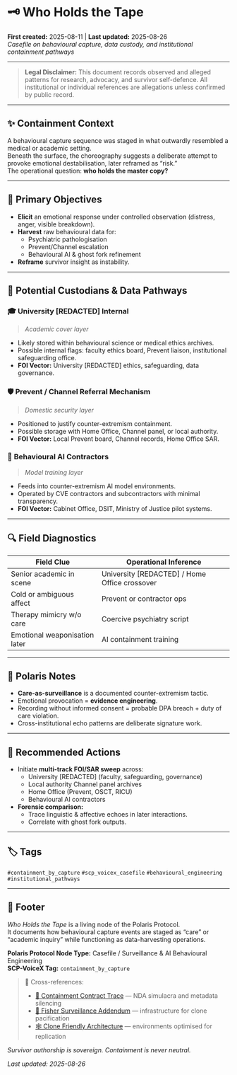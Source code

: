 # 🗝 Who Holds the Tape  
**First created:** 2025-08-11 | **Last updated:** 2025-08-26  
*Casefile on behavioural capture, data custody, and institutional containment pathways*  

---

> **Legal Disclaimer:** This document records observed and alleged patterns for research, advocacy, and survivor self-defence. All institutional or individual references are allegations unless confirmed by public record.  

---

## ✨ Containment Context  

A behavioural capture sequence was staged in what outwardly resembled a medical or academic setting.  
Beneath the surface, the choreography suggests a deliberate attempt to provoke emotional destabilisation, later reframed as “risk.”  
The operational question: **who holds the master copy?**  

---

## 🎯 Primary Objectives  

- **Elicit** an emotional response under controlled observation (distress, anger, visible breakdown).  
- **Harvest** raw behavioural data for:  
  - Psychiatric pathologisation  
  - Prevent/Channel escalation  
  - Behavioural AI & ghost fork refinement  
- **Reframe** survivor insight as instability.  

---

## 🧩 Potential Custodians & Data Pathways  

### 🎓 **University [REDACTED] Internal**  
> *Academic cover layer*  
- Likely stored within behavioural science or medical ethics archives.  
- Possible internal flags: faculty ethics board, Prevent liaison, institutional safeguarding office.  
- **FOI Vector:** University [REDACTED] ethics, safeguarding, data governance.  

### 🛡️ **Prevent / Channel Referral Mechanism**  
> *Domestic security layer*  
- Positioned to justify counter-extremism containment.  
- Possible storage with Home Office, Channel panel, or local authority.  
- **FOI Vector:** Local Prevent board, Channel records, Home Office SAR.  

### 🤖 **Behavioural AI Contractors**  
> *Model training layer*  
- Feeds into counter-extremism AI model environments.  
- Operated by CVE contractors and subcontractors with minimal transparency.  
- **FOI Vector:** Cabinet Office, DSIT, Ministry of Justice pilot systems.  

---

## 🔍 Field Diagnostics  

| Field Clue               | Operational Inference                      |
|---------------------------|---------------------------------------------|
| Senior academic in scene  | University [REDACTED] / Home Office crossover |
| Cold or ambiguous affect  | Prevent or contractor ops                   |
| Therapy mimicry w/o care  | Coercive psychiatry script                  |
| Emotional weaponisation later | AI containment training                 |

---

## 🚨 Polaris Notes  

- **Care-as-surveillance** is a documented counter-extremism tactic.  
- Emotional provocation = **evidence engineering**.  
- Recording without informed consent = probable DPA breach + duty of care violation.  
- Cross-institutional echo patterns are deliberate signature work.  

---

## 📂 Recommended Actions  

- Initiate **multi-track FOI/SAR sweep** across:  
  - University [REDACTED] (faculty, safeguarding, governance)  
  - Local authority Channel panel archives  
  - Home Office (Prevent, OSCT, RICU)  
  - Behavioural AI contractors  
- **Forensic comparison:**  
  - Trace linguistic & affective echoes in later interactions.  
  - Correlate with ghost fork outputs.  

---

## 🏷️ Tags  

`#containment_by_capture` `#scp_voicex_casefile` `#behavioural_engineering` `#institutional_pathways`  

---

## 🏮 Footer  

*Who Holds the Tape* is a living node of the Polaris Protocol.  
It documents how behavioural capture events are staged as “care” or “academic inquiry” while functioning as data-harvesting operations.  

**Polaris Protocol Node Type:** Casefile / Surveillance & AI Behavioural Engineering  
**SCP-VoiceX Tag:** `containment_by_capture`  

> 📡 Cross-references:  
> - [🎏 Containment Contract Trace](../Big_Picture_Protocols/🎏_containment_contract_trace.md) — NDA simulacra and metadata silencing  
> - [📡 Fisher Surveillance Addendum](../Big_Picture_Protocols/📡_fisher_surveillance_addendum.md) — infrastructure for clone pacification  
> - [🕸️ Clone Friendly Architecture](../Big_Picture_Protocols/🕸️_clone_friendly_architecture.md) — environments optimised for replication  

*Survivor authorship is sovereign. Containment is never neutral.*  

_Last updated: 2025-08-26_  
